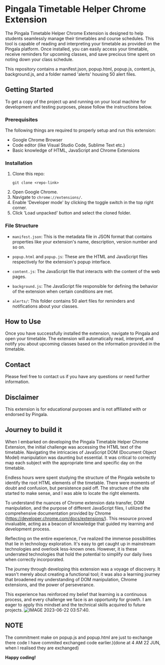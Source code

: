 # Pingala Timetable Helper Chrome Extension

The Pingala Timetable Helper Chrome Extension is designed to help students seamlessly manage their timetables and course schedules. This tool is capable of reading and interpreting your timetable as provided on the Pingala platform. Once installed, you can easily access your timetable, receive reminders for upcoming classes, and save precious time spent on noting down your class schedule.

This repository contains a manifest.json, popup.html, popup.js, content.js, background.js, and a folder named 'alerts' housing 50 alert files.

## Getting Started

To get a copy of the project up and running on your local machine for development and testing purposes, please follow the instructions below.

### Prerequisites

The following things are required to properly setup and run this extension:

- Google Chrome Browser
- Code editor (like Visual Studio Code, Sublime Text etc.)
- Basic knowledge of HTML, JavaScript and Chrome Extensions

### Installation

1. Clone this repo:
    ```
    git clone <repo-link>
    ```
2. Open Google Chrome.
3. Navigate to `chrome://extensions/`.
4. Enable 'Developer mode' by clicking the toggle switch in the top right corner.
5. Click 'Load unpacked' button and select the cloned folder.

### File Structure

- `manifest.json`: This is the metadata file in JSON format that contains properties like your extension's name, description, version number and so on.

- `popup.html` and `popup.js`: These are the HTML and JavaScript files respectively for the extension's popup interface.

- `content.js`: The JavaScript file that interacts with the content of the web pages.

- `background.js`: The JavaScript file responsible for defining the behavior of the extension when certain conditions are met.

- `alerts/`: This folder contains 50 alert files for reminders and notifications about your classes.

## How to Use

Once you have successfully installed the extension, navigate to Pingala and open your timetable. The extension will automatically read, interpret, and notify you about upcoming classes based on the information provided in the timetable.


## Contact

Please feel free to contact us if you have any questions or need further information. 

## Disclaimer

This extension is for educational purposes and is not affiliated with or endorsed by Pingala.

## Journey to build it 

When I embarked on developing the Pingala Timetable Helper Chrome Extension, the initial challenge was accessing the HTML text of the timetable. Navigating the intricacies of JavaScript DOM (Document Object Model) manipulation was daunting but essential. It was critical to correctly map each subject with the appropriate time and specific day on the timetable.

Endless hours were spent studying the structure of the Pingala website to identify the root HTML elements of the timetable. There were moments of doubt and confusion, but persistence paid off. The structure of the site started to make sense, and I was able to locate the right elements.

To understand the nuances of Chrome extension data transfer, DOM manipulation, and the purpose of different JavaScript files, I utilized the comprehensive documentation provided by Chrome (https://developer.chrome.com/docs/extensions/). This resource proved invaluable, acting as a beacon of knowledge that guided my learning and development process.

Reflecting on the entire experience, I've realized the immense possibilities that lie in technology exploration. It's easy to get caught up in mainstream technologies and overlook less-known ones. However, it is these underrated technologies that hold the potential to simplify our daily lives when correctly incorporated.

The journey through developing this extension was a voyage of discovery. It wasn't merely about creating a functional tool; it was also a learning journey that broadened my understanding of DOM manipulation, Chrome extensions, and the power of perseverance.

This experience has reinforced my belief that learning is a continuous process, and every challenge we face is an opportunity for growth. I am eager to apply this mindset and the technical skills acquired to future projects.
![IMAGE 2023-06-22 03:57:40](https://github.com/Notchayan/Task-8-TimeTable-Automation/assets/130827975/f41e1ebd-fb8a-4e8e-9faf-73d8b628a3fb).

## NOTE 

The commitment make on popup.js and popup.html are just to exchange there code I have commited exchanged code earlier.)(done at 4 AM 22 JUN, when I realised they are exchanged)

**Happy coding!**
